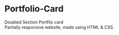 # Portfolio-Card
Doubled Section Portflio card
<br>
Partially responsive website, made using HTML & CSS.
